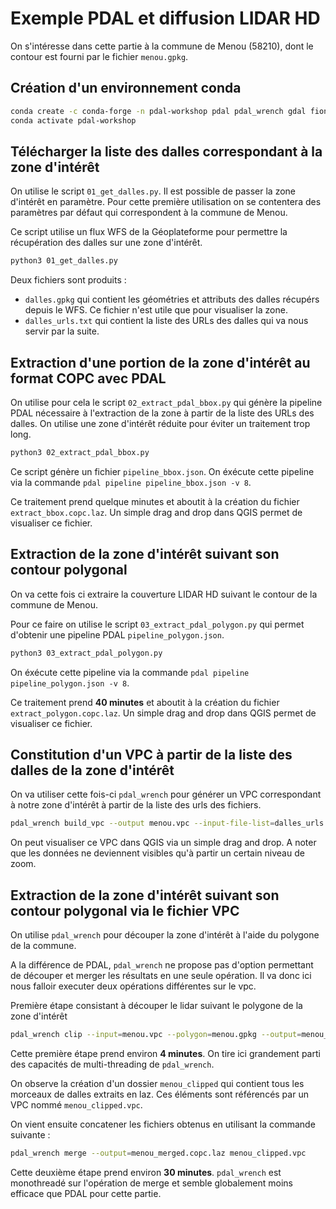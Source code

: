 # Exemple PDAL et diffusion LIDAR HD

On s'intéresse dans cette partie à la commune de Menou (58210), dont le contour est fourni par le fichier `menou.gpkg`.


## Création d'un environnement conda

```bash
conda create -c conda-forge -n pdal-workshop pdal pdal_wrench gdal fiona
conda activate pdal-workshop
```


## Télécharger la liste des dalles correspondant à la zone d'intérêt

On utilise le script `01_get_dalles.py`. Il est possible de passer la zone d'intérêt en paramètre. Pour cette première utilisation on se contentera des paramètres par défaut qui correspondent à la commune de Menou.

Ce script utilise un flux WFS de la Géoplateforme pour permettre la récupération des dalles sur une zone d'intérêt.

```bash
python3 01_get_dalles.py
```

Deux fichiers sont produits :
* `dalles.gpkg` qui contient les géométries et attributs des dalles récupérs depuis le WFS. Ce fichier n'est utile que pour visualiser la zone.
* `dalles_urls.txt` qui contient la liste des URLs des dalles qui va nous servir par la suite.


## Extraction d'une portion de la zone d'intérêt au format COPC avec PDAL

On utilise pour cela le script `02_extract_pdal_bbox.py` qui génère la pipeline PDAL nécessaire à l'extraction de la zone à partir de la liste des URLs des dalles. On utilise une zone d'intérêt réduite pour éviter un traitement trop long.

```bash
python3 02_extract_pdal_bbox.py
```

Ce script génère un fichier `pipeline_bbox.json`. On éxécute cette pipeline via la commande `pdal pipeline pipeline_bbox.json -v 8`.  

Ce traitement prend quelque minutes et aboutit à la création du fichier `extract_bbox.copc.laz`. Un simple drag and drop dans QGIS permet de visualiser ce fichier.


## Extraction de la zone d'intérêt suivant son contour polygonal

On va cette fois ci extraire la couverture LIDAR HD suivant le contour de la commune de Menou.

Pour ce faire on utilise le script `03_extract_pdal_polygon.py` qui permet d'obtenir une pipeline PDAL `pipeline_polygon.json`.

```bash
python3 03_extract_pdal_polygon.py
```

On éxécute cette pipeline via la commande `pdal pipeline pipeline_polygon.json -v 8`. 

Ce traitement prend **40 minutes** et aboutit à la création du fichier `extract_polygon.copc.laz`. Un simple drag and drop dans QGIS permet de visualiser ce fichier.


## Constitution d'un VPC à partir de la liste des dalles de la zone d'intérêt

On va utiliser cette fois-ci `pdal_wrench` pour générer un VPC correspondant à notre zone d'intérêt à partir de la liste des urls des fichiers.  

```bash
pdal_wrench build_vpc --output menou.vpc --input-file-list=dalles_urls.txt
```

On peut visualiser ce VPC dans QGIS via un simple drag and drop. A noter que les données ne deviennent visibles qu'à partir un certain niveau de zoom.


## Extraction de la zone d'intérêt suivant son contour polygonal via le fichier VPC

On utilise `pdal_wrench` pour découper la zone d'intérêt à l'aide du polygone de la commune.

A la différence de PDAL, `pdal_wrench` ne propose pas d'option permettant de découper et merger les résultats en une seule opération. Il va donc ici nous falloir executer deux opérations différentes sur le vpc.

Première étape consistant à découper le lidar suivant le polygone de la zone d'intérêt

```bash
pdal_wrench clip --input=menou.vpc --polygon=menou.gpkg --output=menou_clipped.vpc --output-format=laz 
```

Cette première étape prend environ **4 minutes**. On tire ici grandement parti des capacités de multi-threading de `pdal_wrench`.

On observe la création d'un dossier `menou_clipped` qui contient tous les morceaux de dalles extraits en laz. Ces éléments sont référencés par un VPC nommé `menou_clipped.vpc`.

On vient ensuite concatener les fichiers obtenus en utilisant la commande suivante :

```bash
pdal_wrench merge --output=menou_merged.copc.laz menou_clipped.vpc
```

Cette deuxième étape prend environ **30 minutes**. `pdal_wrench` est monothreadé sur l'opération de merge et semble globalement moins efficace que PDAL pour cette partie.

